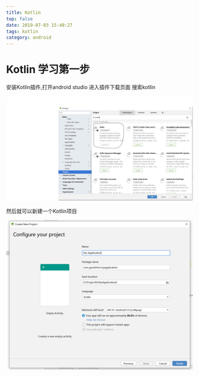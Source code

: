 ```yaml
---
title: Kotlin
top: false
date: 2019-07-03 15:40:27
tags: kotlin
category: android
---
```


# Kotlin 学习第一步

安装Kotlin插件,打开android studio 进入插件下载页面 搜索kotlin

![](https://raw.githubusercontent.com/Colourists/Cloud-picture/master/android/form/20190703160406.png)

然后就可以新建一个Kotlin项目

![](https://raw.githubusercontent.com/Colourists/Cloud-picture/master/android/form/20190703164335.png)

